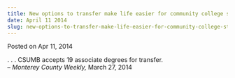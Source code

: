 ```yaml
---
title: New options to transfer make life easier for community college students
date: April 11 2014
slug: new-options-to-transfer-make-life-easier-for-community-college-students
---
```


 



<span class="date">Posted on Apr 11, 2014    </span>
<p>. . . CSUMB accepts 19 associate degrees for transfer.<br>
&#x2013; <em>Monterey County Weekly,</em> March 27, 2014</br></p>





 
